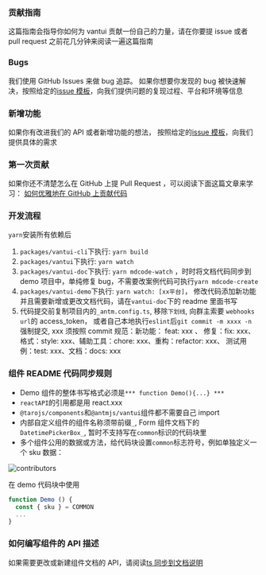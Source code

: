 ### 贡献指南

这篇指南会指导你如何为 vantui 贡献一份自己的力量，请在你要提 issue 或者 pull request 之前花几分钟来阅读一遍这篇指南

### Bugs

我们使用 GitHub Issues 来做 bug 追踪。 如果你想要你发现的 bug 被快速解决，按照给定的[issue 模板](https://github.com/AntmJS/vantui/issues/new?assignees=&labels=&template=BUG.md)，向我们提供问题的复现过程、平台和环境等信息

### 新增功能

如果你有改进我们的 API 或者新增功能的想法， 按照给定的[issue 模板](https://github.com/AntmJS/vantui/issues/new?assignees=&labels=&template=FEATURE.md)，向我们提供具体的需求

### 第一次贡献

如果你还不清楚怎么在 GitHub 上提 Pull Request ，可以阅读下面这篇文章来学习：
[如何优雅地在 GitHub 上贡献代码](https://segmentfault.com/a/1190000000736629)

### 开发流程

`yarn`安装所有依赖后

1. `packages/vantui-cli`下执行: `yarn build`
2. `packages/vantui`下执行: `yarn watch`
3. `packages/vantui-doc`下执行: `yarn mdcode-watch` ，时时将文档代码同步到 demo 项目中，单纯修复 bug，不需要改案例代码可执行`yarn mdcode-create`
4. `packages/vantui-demo`下执行: `yarn watch: [xx平台]`， 修改代码添加新功能并且需要新增或更改文档代码，请在`vantui-doc`下的 readme 里面书写
5. 代码提交前复制项目内的`_antm.config.ts`, 移除`下划线`, 向群主索要 `webhooks url`的 access_token， 或者自己本地执行`eslint`后`git commit -m xxxx -n`强制提交, xxx 须按照 commit 规范：新功能： feat: xxx 、 修复：fix: xxx、格式：style: xxx、辅助工具：chore: xxx、重构：refactor: xxx、 测试用例：test: xxx、文档：docs: xxx

### 组件 README 代码同步规则

- Demo 组件的整体书写格式必须是`*** function Demo(){...} ***`
- `reactAPI`的引用都是用 react.xxx
- `@tarojs/components`和`@antmjs/vantui`组件都不需要自己 import
- 内部自定义组件的组件名称须带前缀`_`, Form 组件文档下的`DatetimePickerBox_`, 暂时不支持写在`common`标识的代码块里
- 多个组件公用的数据或方法，给代码块设置`common`标志符号，例如单独定义一个 sku 数据：

 <img src="https://raw.githubusercontent.com/AntmJS/vantui/main/packages/vantui-doc/resource/prdemo.png" alt="contributors">

在 demo 代码块中使用

```js
function Demo () {
  const { sku } = COMMON
  ...
}
```

### 如何编写组件的 API 描述

如果需要更改或新建组件文档的 API，请阅读[ts 同步到文档说明](https://antmjs.github.io/vantui/#/comments)
